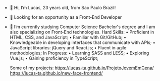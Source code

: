 - 👋 Hi, I’m Lucas, 23 years old, from Sao Paulo Brazil!
- 👀 Looking for an opportunity as a Front-End Developer
- 🌱 I’m currently studying Computer Science Bachelor's degree and I am also specializing on Front-End technologies.
Hard Skills:
   • Proficient in HTML, CSS, and JavaScript;
   • Familiar with Git/GitHub;
   • Knowledgeable in developing interfaces that communicate with APIs;
   • JavaScript libraries: jQuery and React.js;
   • Fluent in agile methodologies;
In Progress:
   • Learning SASS and LESS;
   • Exploring Vue.js;
   • Gaining proficiency in TypeScript;

  Some of my projects:
    https://lucas-ta.github.io/ProjetoJovemEmCena/
    https://lucas-ta.github.io/new-face-frontend/
